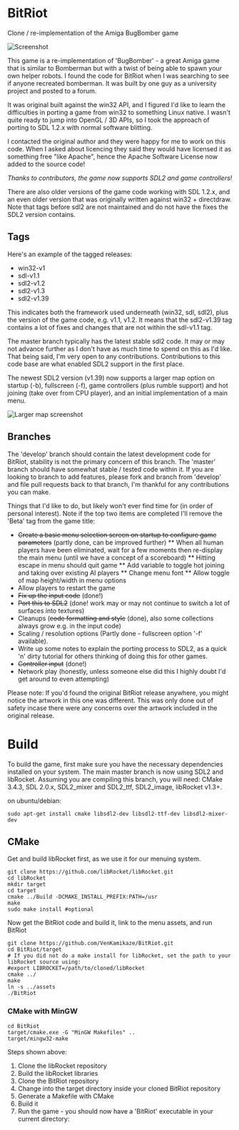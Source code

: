 # BitRiot
Clone / re-implementation of the Amiga BugBomber game

![Screenshot](https://raw.github.com/VenKamikaze/BitRiot/master/doco/screenshots/BitRiot-1.png)

This game is a re-implementation of 'BugBomber' - a great Amiga game that is similar to Bomberman but with a twist of being able to spawn your own helper robots. I found the code for BitRiot when I was searching to see if anyone recreated bomberman. It was built by one guy as a university project and posted to a forum.

It was original built against the win32 API, and I figured I'd like to learn the difficulties in porting a game from win32 to something Linux native. I wasn't quite ready to jump into OpenGL / 3D APIs, so I took the approach of porting to SDL 1.2.x with normal software blitting.

I contacted the original author and they were happy for me to work on this code. When I asked about licencing they said they would have licensed it as something free "like Apache", hence the Apache Software License now added to the source code!

*Thanks to contributors, the game now supports SDL2 and game controllers!*

There are also older versions of the game code working with SDL 1.2.x, and an even older version that was originally written against win32 + directdraw. Note that tags before sdl2 are not maintained and do not have the fixes the SDL2 version contains.

## Tags

Here's an example of the tagged releases:
* win32-v1
* sdl-v1.1
* sdl2-v1.2
* sdl2-v1.3
* sdl2-v1.39

This indicates both the framework used underneath (win32, sdl, sdl2), plus the version of the game code, e.g. v1.1, v1.2. It means that the sdl2-v1.39 tag contains a lot of fixes and changes that are not within the sdl-v1.1 tag.

The master branch typically has the latest stable sdl2 code. It may or may not advance further as I don't have as much time to spend on this as I'd like. That being said, I'm very open to any contributions. Contributions to this code base are what enabled SDL2 support in the first place.

The newest SDL2 version (v1.39) now supports a larger map option on startup (-b), fullscreen (-f), game controllers (plus rumble support) and hot joining (take over from CPU player), and an initial implementation of a main menu.

![Larger map screenshot](https://raw.github.com/VenKamikaze/BitRiot/master/doco/screenshots/BitRiot-2.png)


## Branches

The 'develop' branch should contain the latest development code for BitRiot, stability is not the primary concern of this branch. The 'master' branch should have somewhat stable / tested code within it. If you are looking to branch to add features, please fork and branch from 'develop' and file pull requests back to that branch, I'm thankful for any contributions you can make.

Things that I'd like to do, but likely won't ever find time for (in order of personal interest). Note if the top two items are completed I'll remove the 'Beta' tag from the game title:

* ~~Create a basic menu selection screen on startup to configure game parameters~~ (partly done, can be improved further)
** When all human players have been eliminated, wait for a few moments then re-display the main menu (until we have a concept of a scoreboard)
** Hitting escape in menu should quit game
** Add variable to toggle hot joining and taking over existing AI players
** Change menu font
** Allow toggle of map height/width in menu options
* Allow players to restart the game
* ~~Fix up the input code~~ (done!)
* ~~Port this to SDL2~~ (done! work may or may not continue to switch a lot of surfaces into textures)
* Cleanups (~~code formatting and style~~ (done), also some collections always grow e.g. in the input code)
* Scaling / resolution options (Partly done - fullscreen option '-f' available).
* Write up some notes to explain the porting process to SDL2, as a quick 'n' dirty tutorial for others thinking of doing this for other games.
* ~~Controller input~~ (done!)
* Network play (honestly, unless someone else did this I highly doubt I'd get around to even attempting)

Please note: If you'd found the original BitRiot release anywhere, you might notice the artwork in this one was different. This was only done out of safety incase there were any concerns over the artwork included in the original release.

# Build

To build the game, first make sure you have the necessary dependencies installed on your system. The main master branch is now using SDL2 and libRocket. Assuming you are compiling this branch, you will need:
CMake 3.4.3, SDL 2.0.x, SDL2_mixer and SDL2_ttf, SDL2_image, libRocket v1.3+.

on ubuntu/debian:
```
sudo apt-get install cmake libsdl2-dev libsdl2-ttf-dev libsdl2-mixer-dev
```

## CMake

Get and build libRocket first, as we use it for our menuing system.

```
git clone https://github.com/libRocket/libRocket.git
cd libRocket
mkdir target
cd target
cmake ../Build -DCMAKE_INSTALL_PREFIX:PATH=/usr
make
sudo make install #optional
```

Now get the BitRiot code and build it, link to the menu assets, and run BitRiot
```
git clone https://github.com/VenKamikaze/BitRiot.git
cd BitRiot/target
# If you did not do a make install for libRocket, set the path to your libRocket source using: 
#export LIBROCKET=/path/to/cloned/libRocket
cmake ../
make
ln -s ../assets
./BitRiot
```

### CMake with MinGW

```
cd BitRiot
target/cmake.exe -G "MinGW Makefiles" ..
target/mingw32-make
```

Steps shown above:

1. Clone the libRocket repository
2. Build the libRocket libraries
3. Clone the BitRiot repository
4. Change into the target directory inside your cloned BitRiot repository
5. Generate a Makefile with CMake
6. Build it
7. Run the game - you should now have a 'BitRiot' executable in your current directory:

